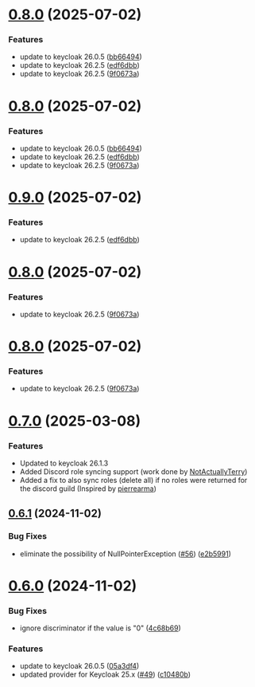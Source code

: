 # [0.8.0](https://github.com/maaroen/keycloak-discord/compare/v0.7.0...v0.8.0) (2025-07-02)


### Features

* update to keycloak 26.0.5 ([bb66494](https://github.com/maaroen/keycloak-discord/commit/bb66494085a170d046d2c377e53548146cf90fd9))
* update to keycloak 26.2.5 ([edf6dbb](https://github.com/maaroen/keycloak-discord/commit/edf6dbb35464353b6bcbfdf5c652e864bb557cce))
* update to keycloak 26.2.5 ([9f0673a](https://github.com/maaroen/keycloak-discord/commit/9f0673a5de15ad7e2a813a99aba9ed21cec0c596))

# [0.8.0](https://github.com/maaroen/keycloak-discord/compare/v0.7.0...v0.8.0) (2025-07-02)


### Features

* update to keycloak 26.0.5 ([bb66494](https://github.com/maaroen/keycloak-discord/commit/bb66494085a170d046d2c377e53548146cf90fd9))
* update to keycloak 26.2.5 ([edf6dbb](https://github.com/maaroen/keycloak-discord/commit/edf6dbb35464353b6bcbfdf5c652e864bb557cce))
* update to keycloak 26.2.5 ([9f0673a](https://github.com/maaroen/keycloak-discord/commit/9f0673a5de15ad7e2a813a99aba9ed21cec0c596))

# [0.9.0](https://github.com/maaroen/keycloak-discord/compare/v0.8.0...v0.9.0) (2025-07-02)


### Features

* update to keycloak 26.2.5 ([edf6dbb](https://github.com/maaroen/keycloak-discord/commit/edf6dbb35464353b6bcbfdf5c652e864bb557cce))

# [0.8.0](https://github.com/maaroen/keycloak-discord/compare/v0.7.0...v0.8.0) (2025-07-02)


### Features

* update to keycloak 26.2.5 ([9f0673a](https://github.com/maaroen/keycloak-discord/commit/9f0673a5de15ad7e2a813a99aba9ed21cec0c596))

# [0.8.0](https://github.com/maaroen/keycloak-discord/compare/v0.7.0...v0.8.0) (2025-07-02)


### Features

* update to keycloak 26.2.5 ([9f0673a](https://github.com/maaroen/keycloak-discord/commit/9f0673a5de15ad7e2a813a99aba9ed21cec0c596))

# [0.7.0](https://github.com/maaroen/keycloak-discord/compare/v0.6.1...v0.7.0) (2025-03-08)

### Features
* Updated to keycloak 26.1.3
* Added Discord role syncing support (work done by [NotActuallyTerry](https://github.com/NotActuallyTerry/keycloak-discord))
* Added a fix to also sync roles (delete all) if no roles were returned for the discord guild (Inspired by [pierrearma](https://github.com/NotActuallyTerry/keycloak-discord/pull/2))


## [0.6.1](https://github.com/wadahiro/keycloak-discord/compare/v0.6.0...v0.6.1) (2024-11-02)


### Bug Fixes

* eliminate the possibility of NullPointerException ([#56](https://github.com/wadahiro/keycloak-discord/issues/56)) ([e2b5991](https://github.com/wadahiro/keycloak-discord/commit/e2b5991c7ef33ee3ac6483ca00e3e854bb935371))

# [0.6.0](https://github.com/wadahiro/keycloak-discord/compare/v0.5.0...v0.6.0) (2024-11-02)


### Bug Fixes

* ignore discriminator if the value is "0" ([4c68b69](https://github.com/wadahiro/keycloak-discord/commit/4c68b69b0bf0d6421589e03e4baf8bbbe5138caa))


### Features

* update to keycloak 26.0.5 ([05a3df4](https://github.com/wadahiro/keycloak-discord/commit/05a3df43f21289762f72e3ac6780fd6b543d8c07))
* updated provider for Keycloak 25.x ([#49](https://github.com/wadahiro/keycloak-discord/issues/49)) ([c10480b](https://github.com/wadahiro/keycloak-discord/commit/c10480b79864a85817d20d48f949475020322090))
